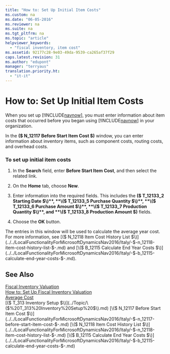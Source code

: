 ```yaml
---
title: "How to: Set Up Initial Item Costs"
ms.custom: na
ms.date: "06-05-2016"
ms.reviewer: na
ms.suite: na
ms.tgt_pltfrm: na
ms.topic: "article"
helpviewer_keywords: 
  - "fiscal inventory, item cost"
ms.assetid: 92177c28-9e03-49da-9539-ca265af37f29
caps.latest.revision: 31
ms.author: "edupont"
manager: "terryaus"
translation.priority.ht: 
  - "it-it"
---
```

# How to: Set Up Initial Item Costs
When you set up [!INCLUDE[navnow](../../ApplicationDesign/includes/navnow_md.md)], you must enter information about item costs that occurred before you began using [!INCLUDE[navnow](../../ApplicationDesign/includes/navnow_md.md)] in your organization.  
  
 In the **\($ N\_12117 Before Start Item Cost $\)** window, you can enter information about inventory items, such as component costs, routing costs, and overhead costs.  
  
### To set up initial item costs  
  
1.  In the **Search** field, enter **Before Start Item Cost**, and then select the related link.  
  
2.  On the **Home** tab, choose **New**.  
  
3.  Enter information into the required fields. This includes the **\($ T\_12133\_2 Starting Date $\)**, **\($ T\_12133\_5 Purchase Quantity $\)**, **\($ T\_12133\_6 Purchase Amount $\)**, **\($ T\_12133\_7 Production Quantity $\)**, and **\($ T\_12133\_8 Production Amount $\)** fields.  
  
4.  Choose the **OK** button.  
  
 The entries in this window will be used to calculate the average year cost. For more information, see [\($ N\_12118 Item Cost History List $\)](../../LocalFunctionalityForMicrosoftDynamicsNav2016/Italy/-$-n_12118-item-cost-history-list-$-.md) and [\($ B\_12115 Calculate End Year Costs $\)](../../LocalFunctionalityForMicrosoftDynamicsNav2016/Italy/-$-b_12115-calculate-end-year-costs-$-.md).  
  
## See Also  
 [Fiscal Inventory Valuation](../../LocalFunctionalityForMicrosoftDynamicsNav2016/Italy/fiscal-inventory-valuation.md)   
 [How to: Set Up Fiscal Inventory Valuation](../../LocalFunctionalityForMicrosoftDynamicsNav2016/Italy/how-to-set-up-fiscal-inventory-valuation.md)   
 [Average Cost](../../Finance/average-cost.md)   
 [\($ T\_313 Inventory Setup $\)](../Topic/\($%20T_313%20Inventory%20Setup%20$\).md)   
 [\($ N\_12117 Before Start Item Cost $\)](../../LocalFunctionalityForMicrosoftDynamicsNav2016/Italy/-$-n_12117-before-start-item-cost-$-.md)   
 [\($ N\_12118 Item Cost History List $\)](../../LocalFunctionalityForMicrosoftDynamicsNav2016/Italy/-$-n_12118-item-cost-history-list-$-.md)   
 [\($ B\_12115 Calculate End Year Costs $\)](../../LocalFunctionalityForMicrosoftDynamicsNav2016/Italy/-$-b_12115-calculate-end-year-costs-$-.md)